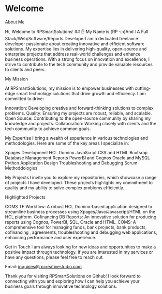 # Welcome
About Me

Hi, Welcome to RPSmartSolutions! ## ✋ My Name is [RP 👈]And I A Full Stack/Web/Software/Reports DeveloperI am a dedicated freelance developer passionate about creating innovative and efficient software solutions. My expertise lies in delivering high-quality, open-source and enterprise projects that address real-world challenges and enhance business operations. With a strong focus on innovation and excellence, I strive to contribute to the tech community and provide valuable resources to clients and peers.

My Mission

At RPSmartSolutions, my mission is to empower businesses with cutting-edge smart technology solutions that drive growth and efficiency. I am committed to drive:

Innovation: Developing creative and forward-thinking solutions to complex problems.
Quality: Ensuring my projects are robust, reliable, and scalable.
Open Source: Contributing to the open-source community by sharing my knowledge and projects.
Collaboration: Working closely with clients and the tech community to achieve common goals.

My Expertise
I bring a wealth of experience in various technologies and methodologies. Here are some of the key areas I specialize in:

Xpages Development
HCL Domino
JavaScript
CSS and HTML
Bootsrap
Database Management
Reports
PowerBI and Cognos
Oracle and MySQL
Python
Application Design
Troubleshooting and Debugging
Scrum Methoddologies

My Projects
I invite you to explore my repositories, which showcase a range of projects I have developed. These projects highlights  my commitment to quality and my ability to solve complex problems efficiently. 

Highlighted Projects

COMS TF Workflow: A robust HCL Domino-based application designed to streamline business processes using Xpages/Java/Javascript/HTML on the HCL platform.
Cofinancing DB Reports: An innovative solution for producing reports using Cognos, PowerBI, SQL, Oracle and HTML.
COMS: A comprehensive tool for managing funds, bank projects, bank products, cofinancing , agreements, troubleshooting and debugging web applications, enhancing performance and user experience.


Get in Touch
I am always looking for new ideas and opportunities to make a positive impact through technology. If you are interested in my services or have any questions, please feel free to reach out.

Email: inquiries@rpcreativestudio.com

Thank you for visiting RPSmartSolutions on Github! I look forward to connecting with you and exploring how I can help you achieve your business goals through innovative technology solutions.


